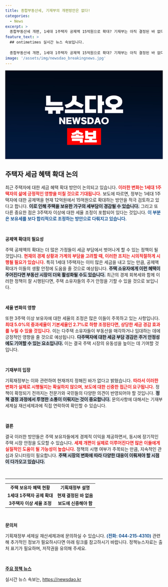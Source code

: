 ```yaml
---
title: 종합부동산세, 기재부의 개편방안은 없다!
categories:
  - News
excerpt: >
  종합부동산세 개편, 1세대 1주택자 공제액 15억원으로 확대? 기재부는 아직 결정된 바 없다며 신중을 강조하고 있지만, 변화의 바람이 불고 있다. 클릭해서 더 알아보세요!
feature_text: >
  ## ontimetimes 실시간 뉴스 속보입니다.

  종합부동산세 개편, 1세대 1주택자 공제액 15억원으로 확대? 기재부는 아직 결정된 바 없다며 신중을 강조하고 있지만, 변화의 바람이 불고 있다. 클릭해서 더 알아보세요!
image: '/assets/img/newsdao_breakingnews.jpg'
---
```


<p><img src="/assets/img/newsdao_breakingnews.jpg" alt="ontimetimes 속보" /></p>

<h2 data-ke-size="size26">주택자 세금 혜택 확대 논의</h2>

<p data-ke-size="size16">최근 주택자에 대한 세금 혜택 확대 방안이 논의되고 있습니다. <b><span style="color: #ee2323;">이러한 변화는 1세대 1주택자의 삶에 긍정적인 영향을 미칠 것으로 기대됩니다.</span></b> 보도에 따르면, 정부는 1세대 1주택자에 대한 공제액을 현재 12억원에서 15억원으로 확대하는 방안을 적극 검토하고 있다고 합니다. <b><span style="background-color: #21538527;">이로 인해 주택을 보유한 가구의 세부담이 경감될 수 있습니다.</span></b> 그리고 또 다른 중요한 점은 3주택자 이상에 대한 세율 조정이 포함되어 있다는 것입니다. <b><span style="color: #1a5490;">이 부분은 보유세를 보다 합리적으로 조정하는 방안으로 다뤄지고 있습니다.</span></b></p>

<p data-ke-size="size16">&nbsp;</p>

<p><b>공제액 확대의 필요성</b></p>

<p data-ke-size="size16">주택 공제액의 확대는 더 많은 가정들이 세금 부담에서 벗어나게 할 수 있는 정책이 될 것입니다. <b><span style="color: #ee2323;">현재의 경제 상황과 가계의 부담을 고려할 때, 이러한 조치는 시의적절하게 시행될 필요가 있습니다.</span></b> 특히 1세대 1주택자는 이미 많은 세금을 내고 있는 만큼, 공제액 확대가 이들의 생활 안정에 도움을 줄 것으로 예상됩니다. <b><span style="background-color: #21538527;">주택 소유자에게 이런 혜택이 주어진다면 부동산 시장이 더욱 활성화될 수도 있습니다.</span></b> 최근의 경제 회복세와 함께 이러한 정책이 잘 시행된다면, 주택 소유자들의 주거 안정을 기할 수 있을 것으로 보입니다.</p>

<p data-ke-size="size16">&nbsp;</p>

<p><b>세율 변화의 영향</b></p>

<p data-ke-size="size16">또한 3주택 이상 보유자에 대한 세율의 조정은 많은 이들이 주목하고 있는 사항입니다. <b><span style="color: #ee2323;">최대 5.0%의 중과세율이 기본세율인 2.7%로 하향 조정된다면, 상당한 세금 경감 효과를 누릴 수 있을 것입니다.</span></b> 이는 다주택 소유자들이 부동산을 매각하거나 임대하는 데에 긍정적인 영향을 줄 것으로 예상됩니다. <b><span style="background-color: #21538527;">다주택자에 대한 세금 부담 경감은 주거 안정성에도 기여할 수 있는 요소입니다.</span></b> 이는 결국 주택 시장의 유동성을 높이는 데 기여할 것입니다.</p>

<p data-ke-size="size16">&nbsp;</p>

<p><b>기재부의 입장</b></p>

<p data-ke-size="size16">기획재정부는 이와 관련하여 현재까지 정해진 바가 없다고 밝혔습니다. <b><span style="color: #ee2323;">따라서 이러한 변화가 실제로 시행될지는 확실하지 않으며, 보도에 대한 신중한 접근이 요구됩니다.</span></b> 정책이 확정되기 전까지는 전문가와 국민들의 다양한 의견이 반영되어야 할 것입니다. <b><span style="background-color: #21538527;">정책 결정 과정에서 투명한 소통이 이뤄지는 것이 중요합니다.</span></b> 문의사항에 대해서는 기재부 세제실 재산세제과에 직접 연락하여 확인할 수 있습니다.</p>

<p data-ke-size="size16">&nbsp;</p>

<p><b>결론</b></p>

<p data-ke-size="size16">결국 이러한 방안들은 주택 보유자들에게 경제적 이익을 제공하면서, 동시에 장기적인 주택 시장 안정을 도모할 수 있습니다. <b><span style="color: #ee2323;">세제 개편이 실제로 이루어진다면 많은 이들에게 실질적인 도움이 될 가능성이 높습니다.</span></b> 정책의 시행 여부가 주목되는 만큼, 지속적인 관심과 모니터링이 필요합니다. <b><span style="background-color: #21538527;">주택 시장의 변화에 따라 다양한 대응이 이뤄져야 할 시점이 다가오고 있습니다.</span></b></p>

<p data-ke-size="size16">&nbsp;</p>

<hr>

<table style="width: 100%;">
    <tr>
        <td style="text-align: center; height: 17px;"><b>주택 보유자 혜택 현황</b></td>
        <td style="text-align: center; height: 17px;"><b>기획재정부 설명</b></td>
    </tr>
    <tr>
        <td style="text-align: center; height: 17px;"><b>1세대 1주택자 공제 확대</b></td>
        <td style="text-align: center; height: 17px;"><b>현재 결정된 바 없음</b></td>
    </tr>
    <tr>
        <td style="text-align: center; height: 17px;"><b>3주택자 이상 세율 조정</b></td>
        <td style="text-align: center; height: 17px;"><b>보도에 신중해야 함</b></td>
    </tr>
</table>

<p data-ke-size="size16">&nbsp;</p>

<p><b>문의처</b></p>

<p data-ke-size="size16">기획재정부 세제실 재산세제과에 문의하실 수 있습니다. <b><span style="color: #1a5490;">(전화: 044-215-4310)</span></b> 관련해 추가적인 정보가 필요하시다면 아래 링크를 참고하시기 바랍니다. 정책뉴스자료는 출처 표기가 필요하며, 저작권을 유의해 주세요.</p>

<p data-ke-size="size16">&nbsp;</p>

<p data-ke-size="size16"><b><a href="https://https://www.korea.kr">주요 정책 뉴스</a></b></p>
실시간 뉴스 속보는, <a href="https://newsdao.kr" rel="dofollow">https://newsdao.kr</a>



